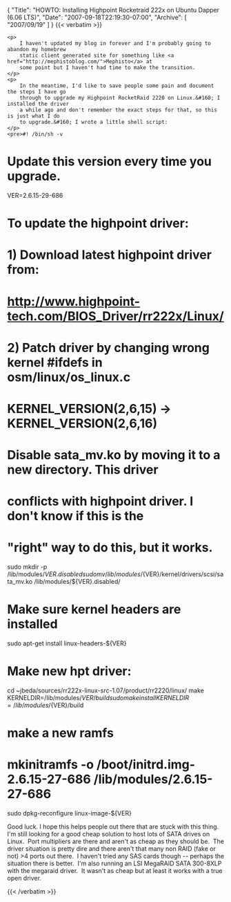 {
  "Title": "HOWTO: Installing Highpoint Rocketraid 222x on Ubuntu Dapper (6.06 LTS)",
  "Date": "2007-09-18T22:19:30-07:00",
  "Archive": [
    "2007/09/19"
  ]
}
{{< verbatim >}}

    <p>
        I haven't updated my blog in forever and I'm probably going to abandon my homebrew
        static client generated site for something like <a href="http://mephistoblog.com/">Mephisto</a> at
        some point but I haven't had time to make the transition. 
    </p>
    <p>
        In the meantime, I'd like to save people some pain and document the steps I have go
        through to upgrade my Highpoint RocketRaid 2220 on Linux.&#160; I installed the driver
        a while ago and don't remember the exact steps for that, so this is just what I do
        to upgrade.&#160; I wrote a little shell script: 
    </p>
    <pre>#! /bin/sh -v

# Update this version every time you upgrade.
VER=2.6.15-29-686

# To update the highpoint driver:
# 1) Download latest highpoint driver from: 
#
# http://www.highpoint-tech.com/BIOS_Driver/rr222x/Linux/
#
# 2) Patch driver by changing wrong kernel #ifdefs in osm/linux/os_linux.c  
#   KERNEL_VERSION(2,6,15) -&gt; KERNEL_VERSION(2,6,16)

# Disable sata_mv.ko by moving it to a new directory.  This driver
# conflicts with highpoint driver.  I don't know if this is the
# "right" way to do this, but it works.
sudo mkdir -p /lib/modules/${VER}.disabled
sudo mv /lib/modules/${VER}/kernel/drivers/scsi/sata_mv.ko /lib/modules/${VER}.disabled/

# Make sure kernel headers are installed
sudo apt-get install linux-headers-${VER}

# Make new hpt driver:
cd ~jbeda/sources/rr222x-linux-src-1.07/product/rr2220/linux/
make KERNELDIR=/lib/modules/${VER}/build
sudo make install KERNELDIR=/lib/modules/${VER}/build

# make a new ramfs
# mkinitramfs -o /boot/initrd.img-2.6.15-27-686 /lib/modules/2.6.15-27-686
sudo dpkg-reconfigure linux-image-${VER}</pre>
    <p>
        Good luck. I hope this helps people out there that are stuck with this thing. I'm
        still looking for a good cheap solution to host lots of SATA drives on Linux.&#160;
        Port multipliers are there and aren't as cheap as they should be.&#160; The driver
        situation is pretty dire and there aren't that many non RAID (fake or not) &gt;4 ports
        out there.&#160; I haven't tried any SAS cards though -- perhaps the situation there
        is better.&#160; I'm also running an LSI MegaRAID SATA 300-8XLP with the megaraid
        driver.&#160; It wasn't as cheap but at least it works with a true open driver.&#160; 
    </p>

{{< /verbatim >}}
